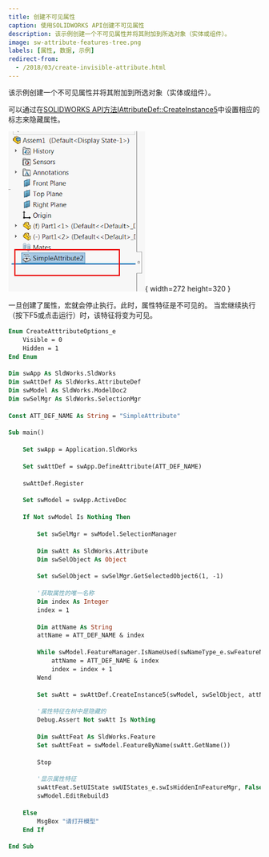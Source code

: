 ```yaml
---
title: 创建不可见属性
caption: 使用SOLIDWORKS API创建不可见属性
description: 该示例创建一个不可见属性并将其附加到所选对象（实体或组件）。
image: sw-attribute-features-tree.png
labels: [属性, 数据, 示例]
redirect-from:
  - /2018/03/create-invisible-attribute.html
---
```


该示例创建一个不可见属性并将其附加到所选对象（实体或组件）。

可以通过在[SOLIDWORKS API方法IAttributeDef::CreateInstance5](https://help.solidworks.com/2018/english/api/sldworksapi/solidworks.interop.sldworks~solidworks.interop.sldworks.iattributedef~createinstance5.html)中设置相应的标志来隐藏属性。

![插入到特征管理器树中的属性特征](sw-attribute-features-tree.png){ width=272 height=320 }

一旦创建了属性，宏就会停止执行。此时，属性特征是不可见的。
当宏继续执行（按下F5或点击运行）时，该特征将变为可见。

```vb
Enum CreateAtttributeOptions_e
    Visible = 0
    Hidden = 1
End Enum

Dim swApp As SldWorks.SldWorks
Dim swAttDef As SldWorks.AttributeDef
Dim swModel As SldWorks.ModelDoc2
Dim swSelMgr As SldWorks.SelectionMgr

Const ATT_DEF_NAME As String = "SimpleAttribute"

Sub main()

    Set swApp = Application.SldWorks
    
    Set swAttDef = swApp.DefineAttribute(ATT_DEF_NAME)
    
    swAttDef.Register
    
    Set swModel = swApp.ActiveDoc
    
    If Not swModel Is Nothing Then
    
        Set swSelMgr = swModel.SelectionManager
        
        Dim swAtt As SldWorks.Attribute
        Dim swSelObject As Object
        
        Set swSelObject = swSelMgr.GetSelectedObject6(1, -1)
        
        '获取属性的唯一名称
        Dim index As Integer
        index = 1
        
        Dim attName As String
        attName = ATT_DEF_NAME & index
        
        While swModel.FeatureManager.IsNameUsed(swNameType_e.swFeatureName, attName)
            attName = ATT_DEF_NAME & index
            index = index + 1
        Wend
        
        Set swAtt = swAttDef.CreateInstance5(swModel, swSelObject, attName, CreateAtttributeOptions_e.Hidden, swInConfigurationOpts_e.swAllConfiguration)
        
        '属性特征在树中是隐藏的
        Debug.Assert Not swAtt Is Nothing
        
        Dim swAttFeat As SldWorks.Feature
        Set swAttFeat = swModel.FeatureByName(swAtt.GetName())
        
        Stop
        
        '显示属性特征
        swAttFeat.SetUIState swUIStates_e.swIsHiddenInFeatureMgr, False
        swModel.EditRebuild3
        
    Else
        MsgBox "请打开模型"
    End If
    
End Sub
```